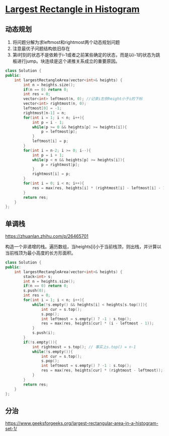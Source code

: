 # [Largest Rectangle in Histogram](<https://leetcode.com/problems/largest-rectangle-in-histogram/>)

## 动态规划
1. 将问题分解为求leftmost和rightmost两个动态规划问题
2. 注意最优子问题结构依旧存在
3. 第i时刻的状态不是依赖于i-1或者之前某些确定的状态，而是以i-1的状态为跳板进行jump。块连续是这个递推关系成立的重要原因。

```c++
class Solution {
public:
    int largestRectangleArea(vector<int>& heights) {
        int n = heights.size();
        if(n == 0) return 0;
        int res = 0;
        vector<int> leftmost(n, 0); //记录i左侧height小于i的下标
        vector<int> rightmost(n, 0);
        leftmost[0] = -1;
        rightmost[n-1] = n;
        for(int i = 1; i < n; i++){
            int p = i - 1;
            while(p >= 0 && heights[p] >= heights[i]){
                p = leftmost[p];
            }
            leftmost[i] = p;
        }
        for(int i = n-2; i >= 0; i--){
            int p = i + 1;
            while(p < n && heights[p] >= heights[i]){
                p = rightmost[p];
            }
            rightmost[i] = p;
        }
        for(int i = 0; i < n; i++){
            res = max(res, heights[i] * (rightmost[i] - leftmost[i] - 1));
        }
        return res;
    }
};
```

## 单调栈

<https://zhuanlan.zhihu.com/p/26465701> 

构造一个非递增的栈。遍历数组，当heights[i]小于当前栈顶，则出栈，并计算以当前栈顶为最小高度的长方形面积。

```c++
class Solution {
public:
    int largestRectangleArea(vector<int>& heights) {
        stack<int> s;
        int n = heights.size();
        if(n == 0) return 0;
        s.push(0);
        int res = 0;
        for(int i = 1; i < n; i++){
            while(!s.empty() && heights[i] < heights[s.top()]){
                int cur = s.top();
                s.pop();
                int leftmost = s.empty() ? -1 : s.top();
                res = max(res, heights[cur] * (i - leftmost - 1));
            }
            s.push(i);
        }
        if(!s.empty()){
            int rightmost = s.top(); // 事实上s.top() = n-1
            while(!s.empty()){
                int cur = s.top();
                s.pop();
                int leftmost = s.empty() ? -1 : s.top();
                res = max(res, heights[cur] * (rightmost - leftmost));
            }
        }
        return res;
    }
};
```

## 分治

<https://www.geeksforgeeks.org/largest-rectangular-area-in-a-histogram-set-1/> 